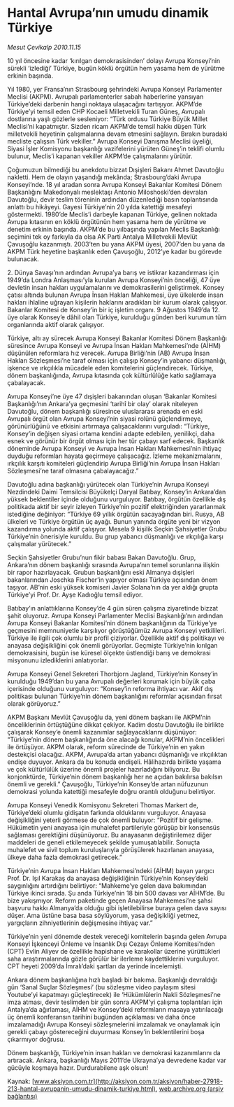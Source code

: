 # Hantal Avrupa’nın umudu dinamik Türkiye

*Mesut Çevikalp 2010.11.15*

<font class="agenda2NewsSpot">
 10 yıl öncesine kadar ‘kırılgan demokrasisinden’ dolayı Avrupa Konseyi’nin sürekli ‘izlediği’ Türkiye, bugün köklü örgütün hem yasama hem de yürütme erkinin başında.
</font>
<font class="newsDetail">
 <p>
  <p class="MsoNormal">
   Yıl 1980, yer Fransa’nın Strasbourg şehrindeki Avrupa Konseyi Parlamenter Meclisi (AKPM). Avrupalı parlamenterler sabah haberlerine yansıyan Türkiye’deki darbenin hangi noktaya ulaşacağını tartışıyor. AKPM’de Türkiye’yi temsil eden CHP Kocaeli Milletvekili Turan Güneş, Avrupalı dostlarına yaşlı gözlerle sesleniyor: “Türk ordusu Türkiye Büyük Millet Meclisi’ni kapatmıştır. Sizden ricam AKPM’de temsil hakkı düşen Türk milletvekili heyetinin çalışmalarına devam etmesini sağlayın. Bırakın buradaki mecliste çalışsın Türk vekiller.” Avrupa Konseyi Danışma Meclisi üyeliği, Siyasi İşler Komisyonu başkanlığı vazifelerini yürüten Güneş’in teklifi olumlu bulunur, Meclis’i kapanan vekiller AKPM’de çalışmalarını yürütür.
  </p>
  <p class="MsoNormal">
   Çoğumuzun bilmediği bu anekdotu bizzat Dışişleri Bakanı Ahmet Davutoğlu nakletti. Hem de olayın yaşandığı mekânda; Strasbourg’daki Avrupa Konseyi’nde. 18 yıl aradan sonra Avrupa Konseyi Bakanlar Komitesi Dönem Başkanlığını Makedonyalı meslektaşı Antonio Miloshoski’den devralan Davutoğlu, devir teslim töreninin ardından düzenlediği basın toplantısında anlattı bu hikâyeyi. Gayesi Türkiye’nin 20 yılda katettiği mesafeyi göstermekti. 1980’de Meclis’i darbeyle kapanan Türkiye, gelinen noktada Avrupa kıtasının en köklü örgütünün hem yasama hem de yürütme ve denetim erkinin başında. AKPM’de bu yılbaşında yapılan Meclis Başkanlığı seçimini tek oy farkıyla da olsa AK Parti Antalya Milletvekili Mevlüt Çavuşoğlu kazanmıştı. 2003’ten bu yana AKPM üyesi, 2007’den bu yana da AKPM Türk heyetine başkanlık eden Çavuşoğlu, 2012’ye kadar bu görevde bulunacak.
  </p>
  <p class="MsoNormal">
   2. Dünya Savaşı’nın ardından Avrupa’ya barış ve istikrar kazandırması için 1949’da Londra Anlaşması’yla kurulan Avrupa Konseyi’nin önceliği, 47 üye devletin insan hakları uygulamalarını ve demokrasilerini geliştirmek. Konsey çatısı altında bulunan Avrupa İnsan Hakları Mahkemesi, üye ülkelerde insan hakları ihlaline uğrayan kişilerin haklarını aradıkları bir kurum olarak çalışıyor. Bakanlar Komitesi de Konsey’in bir iç işletim organı. 9 Ağustos 1949’da 12. üye olarak Konsey’e dâhil olan Türkiye, kurulduğu günden beri kurumun tüm organlarında aktif olarak çalışıyor.
  </p>
  <p class="MsoNormal">
   Türkiye, altı ay sürecek Avrupa Konseyi Bakanlar Komitesi Dönem Başkanlığı süresince Avrupa Konseyi ve Avrupa İnsan Hakları Mahkemesi’nde (AİHM) düşünülen reformlara hız verecek. Avrupa Birliği’nin (AB) Avrupa İnsan Hakları Sözleşmesi’ne taraf olması için çalışıp Konsey’in yabancı düşmanlığı, işkence ve ırkçılıkla mücadele eden komitelerini güçlendirecek. Türkiye, dönem başkanlığında, Avrupa kıtasında çok kültürlülüğe katkı sağlamaya çabalayacak.
  </p>
  <p class="MsoNormal">
   Avrupa Konseyi’ne üye 47 dışişleri bakanından oluşan ‘Bakanlar Komitesi Başkanlığı’nın Ankara’ya geçmesini ‘tarihî bir olay’ olarak niteleyen Davutoğlu, dönem başkanlığı süresince uluslararası arenada en eski Avrupalı örgüt olan Avrupa Konseyi’nin siyasi rolünü güçlendirmeye, görünürlüğünü ve etkisini artırmaya çalışacaklarını vurguladı: “Türkiye, Konsey’in değişen siyasi ortama kendini adapte edebilen, yenilikçi, daha esnek ve görünür bir örgüt olması için her tür çabayı sarf edecek. Başkanlık döneminde Avrupa Konseyi ve Avrupa İnsan Hakları Mahkemesi’nin ihtiyaç duyduğu reformları hayata geçirmeye çalışacağız. İzleme mekanizmalarını, ırkçılık karşıtı komiteleri güçlendirip Avrupa Birliği’nin Avrupa İnsan Hakları Sözleşmesi’ne taraf olmasına çabalayacağız.”
  </p>
  <p class="MsoNormal">
   Davutoğlu adına başkanlığı yürütecek olan Türkiye’nin Avrupa Konseyi Nezdindeki Daimi Temsilcisi Büyükelçi Daryal Batıbay, Konsey’in Ankara’dan yüksek beklentiler içinde olduğunu vurguluyor. Batıbay, örgütün özellikle dış politikada aktif bir seyir izleyen Türkiye’nin pozitif elektriğinden yararlanmak istediğine değiniyor: “Türkiye 69 yıllık örgütün sacayağından biri. Rusya, AB ülkeleri ve Türkiye örgütün üç ayağı. Bunun yanında örgüte yeni bir vizyon kazandırma yolunda aktif çalışıyor. Mesela 9 kişilik Seçkin Şahsiyetler Grubu Türkiye’nin önerisiyle kuruldu. Bu grup yabancı düşmanlığı ve ırkçılığa karşı çalışmalar yürütecek.”
  </p>
  <p class="MsoNormal">
   Seçkin Şahsiyetler Grubu’nun fikir babası Bakan Davutoğlu. Grup, Ankara’nın dönem başkanlığı sırasında Avrupa’nın temel sorunlarına ilişkin bir rapor hazırlayacak. Grubun başkanlığını eski Almanya dışişleri bakanlarından Joschka Fischer’in yapıyor olması Türkiye açısından önem taşıyor. AB’nin eski yüksek komiseri Javier Solana’nın da yer aldığı grupta Türkiye’yi Prof. Dr. Ayşe Kadıoğlu temsil ediyor.
  </p>
  <p class="MsoNormal">
   Batıbay’ın anlattıklarına Konsey’de 4 gün süren çalışma ziyaretinde bizzat şahit oluyoruz. Avrupa Konseyi Parlamenter Meclisi Başkanlığı’nın ardından Avrupa Konseyi Bakanlar Komitesi’nin dönem başkanlığının da Türkiye’ye geçmesini memnuniyetle karşılıyor görüştüğümüz Avrupa Konseyi yetkilileri. Türkiye ile ilgili çok olumlu bir profil çiziyorlar. Özellikle aktif dış politikayı ve anayasa değişikliğini çok önemli görüyorlar. Geçmişte Türkiye’nin kırılgan demokrasisini, bugün ise küresel ölçekte üstlendiği barış ve demokrasi misyonunu izlediklerini anlatıyorlar.
  </p>
  <p class="MsoNormal">
   Avrupa Konseyi Genel Sekreteri Thorbjorn Jagland, Türkiye’nin Konsey’in kurulduğu 1949’dan bu yana Avrupalı değerleri korumak için büyük çaba içerisinde olduğunu vurguluyor: “Konsey’in reforma ihtiyacı var. Akif dış politikası bulunan Türkiye’nin dönem başkanlığını reformlar açısından fırsat olarak görüyoruz.”
  </p>
  <p class="MsoNormal">
   AKPM Başkanı Mevlüt Çavuşoğlu da, yeni dönem başkanı ile AKPM’nin önceliklerinin örtüştüğüne dikkat çekiyor. Kadim dostu Davutoğlu ile birlikte çalışarak Konsey’e önemli kazanımlar sağlayacaklarını düşünüyor: “Türkiye’nin dönem başkanlığında öne alacağı konular, AKPM’nin öncelikleri ile örtüşüyor. AKPM olarak, reform sürecinde de Türkiye’nin en yakın destekçisi olacağız. AKPM, Avrupa’da artan yabancı düşmanlığı ve ırkçılıktan endişe duyuyor. Ankara da bu konuda endişeli. Hâlihazırda birlikte yaşama ve çok kültürlülük üzerine önemli projeler hazırladığını biliyoruz. Bu konjonktürde, Türkiye’nin dönem başkanlığı her ne açıdan bakılırsa bakılsın önemli ve gerekli.” Çavuşoğlu, Türkiye’nin Konsey’de artan nüfuzunun demokrasi yolunda katettiği mesafeyle doğru orantılı olduğunu belirtiyor.
  </p>
  <p class="MsoNormal">
   Avrupa Konseyi Venedik Komisyonu Sekreteri Thomas Markert de, Türkiye’deki olumlu gidişatın farkında olduklarını vurguluyor. Anayasa değişikliğini yeterli görmese de çok önemli buluyor: “Pozitif bir gelişme. Hükümetin yeni anayasa için muhalefet partileriyle görüşüp bir konsensüs sağlaması gerektiğini düşünüyoruz. Bu anayasanın değiştirilemez diğer maddeleri de geneli etkilemeyecek şekilde yumuşatılabilir. Sonuçta muhalefet ve sivil toplum kuruluşlarıyla görüşülerek hazırlanan anayasa, ülkeye daha fazla demokrasi getirecek.”
  </p>
  <p class="MsoNormal">
   Türkiye’nin Avrupa İnsan Hakları Mahkemesi’ndeki (AİHM) bayan yargıcı Prof. Dr. Işıl Karakaş da anayasa değişikliğinin Türkiye’nin Konsey’deki saygınlığını artırdığını belirtiyor: “Mahkeme’ye gelen dava bakımından Türkiye ikinci sırada. Şu anda Türkiye’nin 18 bin 500 davası var AİHM’de. Bu bize yakışmıyor. Reform paketinde geçen Anayasa Mahkemesi’ne şahsi başvuru hakkı Almanya’da olduğu gibi işletilebilirse buraya gelen dava sayısı düşer. Ama üstüne basa basa söylüyorum, yasa değişikliği yetmez, yargıçların zihniyetlerinin değişmesine ihtiyaç var.”
  </p>
  <p class="MsoNormal">
   Türkiye’nin yeni dönemde destek vereceği komitelerin başında gelen Avrupa Konseyi İşkenceyi Önleme ve İnsanlık Dışı Cezayı Önleme Komitesi’nden (CPT) Evlin Aliyev de özellikle hapishane ve karakollar üzerine yürüttükleri saha araştırmalarında gözle görülür bir ilerleme kaydettiklerini vurguluyor. CPT heyeti 2009’da İmralı’daki şartları da yerinde incelemişti.
   <span>
   </span>
  </p>
  <p class="MsoNormal">
   Ankara dönem başkanlığına hızlı başladı bir bakıma. Başkanlığı devraldığı gün ‘Sanal Suçlar Sözleşmesi’ (bu sözleşme video paylaşım sitesi Youtube’yi kapatmayı güçleştirecek) ile ‘Hükümlülerin Nakli Sözleşmesi’ne imza atması, devir teslimden bir gün sonra AKPM’yi çalışma toplantıları için Antalya’da ağırlaması, AİHM ve Konsey’deki reformların masaya yatırılacağı üç önemli konferansın tarihini bugünden açıklaması ve daha önce imzalamadığı Avrupa Konseyi sözleşmelerini imzalamak ve onaylamak için gerekli çabayı göstereceğini duyurması Konsey’in beklentilerini boşa çıkarmıyor doğrusu.
  </p>
  <p class="MsoNormal">
   Dönem başkanlığı, Türkiye’nin insan hakları ve demokrasi kazanımlarını da artıracak. Ankara, başkanlığı Mayıs 2011’de Ukrayna’ya devredene kadar var gücüyle koşmaya hazır. Durdurabilene aşk olsun!
  </p>
 </p>
</font>

Kaynak: [www.aksiyon.com.tr](http://aksiyon.com.tr/aksiyon/haber-27918-213-hantal-avrupanin-umudu-dinamik-turkiye.html), [web.archive.org (arşiv bağlantısı)](http://web.archive.org/web/20101119144552/http://aksiyon.com.tr/aksiyon/haber-27918-213-hantal-avrupanin-umudu-dinamik-turkiye.html)
